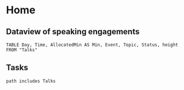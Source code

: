 # Home
## Dataview of speaking engagements
```dataview
TABLE Day, Time, AllocatedMin AS Min, Event, Topic, Status, height
FROM "Talks"
```

## Tasks
```tasks
path includes Talks
```
